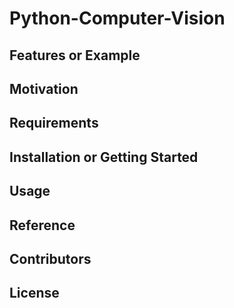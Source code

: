 # Python-Computer-Vision


## Features or Example



## Motivation



## Requirements


## Installation or Getting Started


## Usage


    
## Reference



## Contributors


## License


